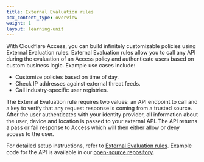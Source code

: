 ```yaml
---
title: External Evaluation rules
pcx_content_type: overview
weight: 1
layout: learning-unit
---
```


With Cloudflare Access, you can build infinitely customizable policies using External Evaluation rules. External Evaluation rules allow you to call any API during the evaluation of an Access policy and authenticate users based on custom business logic. Example use cases include:

- Customize policies based on time of day.
- Check IP addresses against external threat feeds.
- Call industry-specific user registries.

The External Evaluation rule requires two values: an API endpoint to call and a key to verify that any request response is coming from a trusted source. After the user authenticates with your identity provider, all information about the user, device and location is passed to your external API. The API returns a pass or fail response to Access which will then either allow or deny access to the user.

For detailed setup instructions, refer to [External Evaluation rules](/cloudflare-one/policies/access/external-evaluation/). Example code for the API is available in our [open-source repository](https://github.com/cloudflare/workers-access-external-auth-example).
